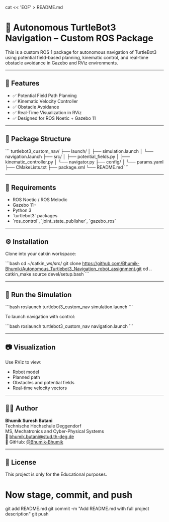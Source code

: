 cat << 'EOF' > README.md
# 🐢 Autonomous TurtleBot3 Navigation – Custom ROS Package

This is a custom ROS 1 package for autonomous navigation of TurtleBot3 using potential field-based planning, kinematic control, and real-time obstacle avoidance in Gazebo and RViz environments.

---

## 🚀 Features

- ✅ Potential Field Path Planning  
- ✅ Kinematic Velocity Controller  
- ✅ Obstacle Avoidance  
- ✅ Real-Time Visualization in RViz  
- ✅ Designed for ROS Noetic + Gazebo 11  

---

## 📁 Package Structure

\`\`\`
turtlebot3_custom_nav/
├── launch/
│   ├── simulation.launch
│   └── navigation.launch
├── src/
│   ├── potential_fields.py
│   ├── kinematic_controller.py
│   └── navigator.py
├── config/
│   └── params.yaml
├── CMakeLists.txt
├── package.xml
└── README.md
\`\`\`

---

## 🧠 Requirements

- ROS Noetic / ROS Melodic  
- Gazebo 11+  
- Python 3  
- \`turtlebot3\` packages  
- \`ros_control\`, \`joint_state_publisher\`, \`gazebo_ros\`  

---

## ⚙️ Installation

Clone into your catkin workspace:

\`\`\`bash
cd ~/catkin_ws/src/
git clone https://github.com/Bhumik-Bhumik/Autonomous_Turtlebot3_Navigation_robot_assignment.git
cd ..
catkin_make
source devel/setup.bash
\`\`\`

---

## 🧪 Run the Simulation

\`\`\`bash
roslaunch turtlebot3_custom_nav simulation.launch
\`\`\`

To launch navigation with control:

\`\`\`bash
roslaunch turtlebot3_custom_nav navigation.launch
\`\`\`

---

## 📷 Visualization

Use RViz to view:
- Robot model  
- Planned path  
- Obstacles and potential fields  
- Real-time velocity vectors  

---
## 👨‍💻 Author

**Bhumik Suresh Butani**  
Technische Hochschule Deggendorf  
MS, Mechatronics and Cyber-Physical Systems  
📧 bhumik.butani@stud.th-deg.de  
🔗 GitHub: [@Bhumik-Bhumik](https://github.com/Bhumik-Bhumik)


---

## 📄 License

This project is only for the Educational purposes.

# Now stage, commit, and push
git add README.md
git commit -m "Add README.md with full project description"
git push
